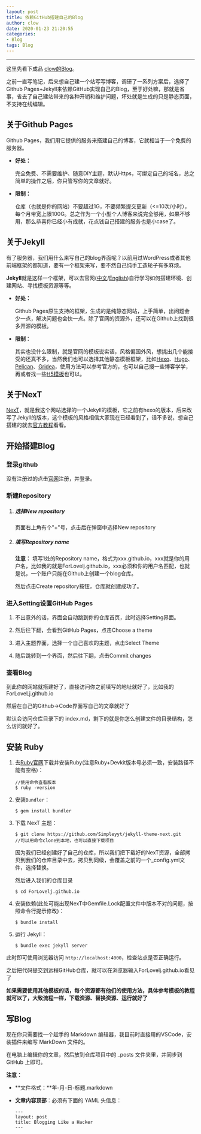 ```yaml
---
layout: post
title: 依赖GitHub搭建自己的Blog
author: clow
date: 2020-01-23 21:20:55
categories:
- Blog
tags: Blog
---
```

-------

这里先看下成品 [clow的Blog](https://forlovelj.github.io)。

之前一直写笔记，后来想自己建一个站写写博客，调研了一系列方案后，选择了Github Pages+Jekyll来依赖GitHub实现自己的Blog，至于好处嘛，那就是省事，省去了自己建站带来的各种开销和维护问题，坏处就是生成的只是静态页面，不支持在线编辑。

关于Github Pages
-------

Github Pages，我们用它提供的服务来搭建自己的博客，它就相当于一个免费的服务器。

*   **好处：**
    
    完全免费、不需要维护、随意DIY主题，默认Https，可绑定自己的域名，总之简单的操作之后，你只管写你的文章就好。
    
*   **限制：**
    
    仓库（也就是你的网站）不要超过1G，不要频繁提交更新（<=10次/小时），每个月带宽上限100G。总之作为一个小型个人博客来说完全够用，如果不够用，那么恭喜你已经小有成就，花点钱自己搭建的服务也是小case了。
    

关于Jekyll
--------

有了服务器，我们用什么来写自己的blog界面呢？以前用过WordPress或者其他前端框架的都知道，要有一个框架来写，要不然自己纯手工造轮子有多麻烦。

**Jekyll**就是这样一个框架，可以去官网([中文](http://jekyllcn.com/)/[English](https://jekyllrb.com/))自行学习如何搭建环境、创建网站、寻找模板资源等等。

*   **好处：**
    
    Github Pages原生支持的框架，生成的是纯静态网站，上手简单，出问题会少一点，解决问题也会快一点。除了官网的资源外，还可以在Github上找到很多开源的模板。
    
*   **限制**：
    
    其实也没什么限制，就是官网的模板说实话，风格偏国外风，想挑出几个能接受的还真不多，当然我们也可以选择其他静态模板框架，比如[Hexo](https://hexo.io/zh-cn/)、[Hugo](https://www.gohugo.org/)、[Pelican](https://www.pelican.com/us/en/)、[Gridea](https://gridea.dev/)，使用方法可以参考官方的，也可以自己搜一些博客学学，再或者找一些[H5模板](https://html5up.net/)也可以。
    

关于NexT
------

[NexT](https://simpleyyt.com/jekyll-theme-next/)，就是我这个网站选择的一个Jekyll的模板，它之前有hexo的版本，后来改写了Jekyll的版本，这个模板的风格相信大家现在已经看到了，话不多说，想自己搭建的就去[官方教程](http://theme-next.simpleyyt.com/getting-started.html#search-system-algolia)看看。

开始搭建Blog
--------

### 登录github

没有注册过的点击[官网](https://github.com/)注册，并登录。

### 新建Repository

1.  ##### 选择New repository
    
    页面右上角有个"+"号，点击后在弹窗中选择New repository
    
2.  ##### 填写Repository name
    
    **注意：** 填写1处的Repository name，格式为xxx.github.io，xxx就是你的用户名，比如我的就是ForLovelj.github.io，xxx必须和你的用户名匹配，也就是说，一个账户只能在Github上创建一个blog仓库。
    
    然后点击Create repository按钮，仓库就创建成功了。
    

### 进入Setting设置GitHub Pages

1.  不出意外的话，界面会自动跳到你的仓库首页，此时选择Setting界面。
    

2.  然后往下翻，会看到GitHub Pages，点击Choose a theme
    
   
3.  进入主题界面，选择一个自己喜欢的主题，点击Select Theme
    
    
4.  随后跳转到一个界面，然后往下翻，点击Commit changes
    

### 查看Blog

到此你的网站就搭建好了，直接访问你之前填写的地址就好了，比如我的ForLoveLj.github.io


然后在自己的Github->Code界面写自己的文章就好了


默认会访问仓库目录下的 index.md，剩下的就是你怎么创建文件的目录结构，怎么访问就好了。


安装 Ruby
------

1.  去[Ruby官网](https://rubyinstaller.org/downloads/)下载并安装Ruby(注意Ruby+Devkit版本号必须一致，安装路径不能有空格)：
    
    ```
    //使用命令查看版本
    $ ruby -version
    ```
    
    
2.  安装```Bundler```：
    
    ```
    $ gem install bundler
    ```
    
    
3.  下载 NexT 主题：
    
    ```
    $ git clone https://github.com/Simpleyyt/jekyll-theme-next.git
    //可以用命令clone到本地，也可以直接下载项目
    ```
    
    因为我们已经创建好了自己的仓库，所以我们把下载好的NexT资源，全部拷贝到我们的仓库目录中去，拷贝到同级，会覆盖之前的一个\_config.yml文件，选择替换。
    
    然后进入我们的仓库目录
    
    ```
    $ cd ForLovelj.github.io
    ```
    
4.  安装依赖(此处可能出现NexT中Gemfile.Lock配置文件中版本不对的问题，按照命令行提示修改)：
    
    ```
    $ bundle install
    ```
    
5.  运行 Jekyll：
    
    ```
    $ bundle exec jekyll server
    ```
    

此时即可使用浏览器访问 ```http://localhost:4000```，检查站点是否正确运行。

之后把代码提交到远程GitHub仓库，就可以在浏览器输入ForLovelj.github.io看见了

**如果需要使用其他模板的话，每个资源都有他们的使用方法，具体参考模板的教程就可以了，大致流程一样，下载资源、替换资源、运行就好了**

写Blog
-----

现在你只需要找一个趁手的 Markdown 编辑器，我目前时直接用的VSCode，安装插件来编写 MarkDown 文件的。

在电脑上编辑你的文章，然后放到仓库项目中的 \_posts 文件夹里，并同步到 GitHub 上即可。

**注意：**

*   \*\*文件格式：\*\*年-月-日-标题.markdown
    
*   **文章内容顶部**：必须有下面的 YAML 头信息：
    
    ```
    ---
    layout: post
    title: Blogging Like a Hacker
    ---
    ```